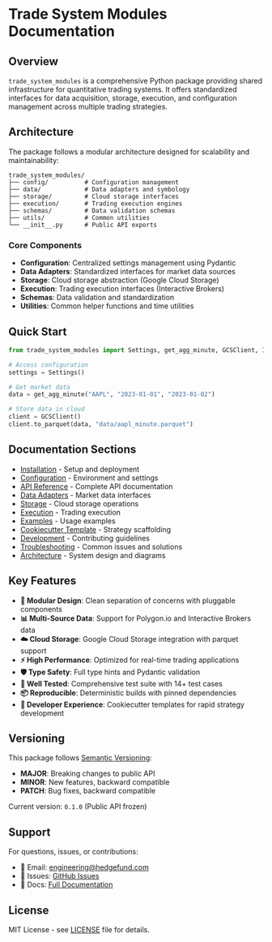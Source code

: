 # Trade System Modules Documentation

## Overview

`trade_system_modules` is a comprehensive Python package providing shared infrastructure for quantitative trading systems. It offers standardized interfaces for data acquisition, storage, execution, and configuration management across multiple trading strategies.

## Architecture

The package follows a modular architecture designed for scalability and maintainability:

```
trade_system_modules/
├── config/          # Configuration management
├── data/            # Data adapters and symbology
├── storage/         # Cloud storage interfaces
├── execution/       # Trading execution engines
├── schemas/         # Data validation schemas
├── utils/           # Common utilities
└── __init__.py      # Public API exports
```

### Core Components

- **Configuration**: Centralized settings management using Pydantic
- **Data Adapters**: Standardized interfaces for market data sources
- **Storage**: Cloud storage abstraction (Google Cloud Storage)
- **Execution**: Trading execution interfaces (Interactive Brokers)
- **Schemas**: Data validation and standardization
- **Utilities**: Common helper functions and time utilities

## Quick Start

```python
from trade_system_modules import Settings, get_agg_minute, GCSClient, IBLive

# Access configuration
settings = Settings()

# Get market data
data = get_agg_minute("AAPL", "2023-01-01", "2023-01-02")

# Store data in cloud
client = GCSClient()
client.to_parquet(data, "data/aapl_minute.parquet")
```

## Documentation Sections

- [Installation](installation.md) - Setup and deployment
- [Configuration](configuration.md) - Environment and settings
- [API Reference](api-reference.md) - Complete API documentation
- [Data Adapters](data-adapters.md) - Market data interfaces
- [Storage](storage.md) - Cloud storage operations
- [Execution](execution.md) - Trading execution
- [Examples](examples/) - Usage examples
- [Cookiecutter Template](cookiecutter.md) - Strategy scaffolding
- [Development](development.md) - Contributing guidelines
- [Troubleshooting](troubleshooting.md) - Common issues and solutions
- [Architecture](architecture.md) - System design and diagrams

## Key Features

- **🔧 Modular Design**: Clean separation of concerns with pluggable components
- **📊 Multi-Source Data**: Support for Polygon.io and Interactive Brokers data
- **☁️ Cloud Storage**: Google Cloud Storage integration with parquet support
- **⚡ High Performance**: Optimized for real-time trading applications
- **🛡️ Type Safety**: Full type hints and Pydantic validation
- **🧪 Well Tested**: Comprehensive test suite with 14+ test cases
- **📦 Reproducible**: Deterministic builds with pinned dependencies
- **🚀 Developer Experience**: Cookiecutter templates for rapid strategy development

## Versioning

This package follows [Semantic Versioning](https://semver.org/):
- **MAJOR**: Breaking changes to public API
- **MINOR**: New features, backward compatible
- **PATCH**: Bug fixes, backward compatible

Current version: `0.1.0` (Public API frozen)

## Support

For questions, issues, or contributions:
- 📧 Email: engineering@hedgefund.com
- 🐛 Issues: [GitHub Issues](https://github.com/org/trade_system_modules/issues)
- 📖 Docs: [Full Documentation](https://github.com/org/trade_system_modules/tree/main/docs)

## License

MIT License - see [LICENSE](../LICENSE) file for details.